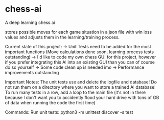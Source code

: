 # chess-ai

A deep learning chess ai

stores possible moves for each game situation in a json file with win loss values and adjusts them in the learning/training process.

Current state of this project:
-> Unit Tests need to be added for the most important functions (Move calculations done soon, learning process tests outstanding)
-> I'd like to code my own chess GUI for this project, however if you prefer integrating this AI into an existing GUI than you can of course do so yourself
-> Some code clean up is needed imo
-> Performance improvements outstanding

Important Notes:
The unit tests use and delete the logfile and database!
Do not run them on a directory where you want to store a trained AI database!
To run many tests in a row, add a loop to the main file (it's not in there because I don't want you to accidently flood your hard drive with tons of GB of data when running the code the first time)

Commands:
Run unit tests: python3 -m unittest discover -s test
